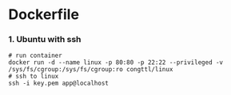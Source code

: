 # Dockerfile

### 1. Ubuntu with ssh
```
# run container
docker run -d --name linux -p 80:80 -p 22:22 --privileged -v /sys/fs/cgroup:/sys/fs/cgroup:ro congttl/linux
# ssh to linux
ssh -i key.pem app@localhost
```
